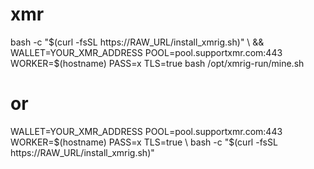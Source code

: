 # xmr

bash -c "$(curl -fsSL https://RAW_URL/install_xmrig.sh)" \
  && WALLET=YOUR_XMR_ADDRESS POOL=pool.supportxmr.com:443 WORKER=$(hostname) PASS=x TLS=true bash /opt/xmrig-run/mine.sh

# or

WALLET=YOUR_XMR_ADDRESS POOL=pool.supportxmr.com:443 WORKER=$(hostname) PASS=x TLS=true \
bash -c "$(curl -fsSL https://RAW_URL/install_xmrig.sh)"

